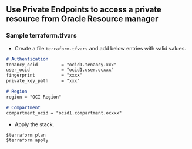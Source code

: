 Use Private Endpoints to access a private resource from Oracle Resource manager
----

### Sample terraform.tfvars 

- Create a file `terraform.tfvars` and add below entries with valid values.

```markdown
# Authentication
tenancy_ocid         = "ocid1.tenancy.xxx"
user_ocid            = "ocid1.user.ocxxx"
fingerprint          = "xxxx"
private_key_path     = "xxx"

# Region
region = "OCI Region"

# Compartment
compartment_ocid = "ocid1.compartment.ocxxx"
```

- Apply the stack.

```markdown
$terraform plan
$terraform apply
```